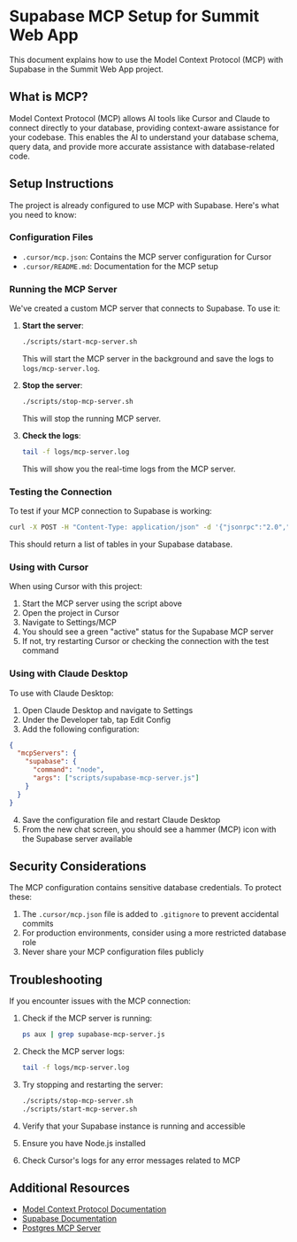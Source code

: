 # Supabase MCP Setup for Summit Web App

This document explains how to use the Model Context Protocol (MCP) with Supabase in the Summit Web App project.

## What is MCP?

Model Context Protocol (MCP) allows AI tools like Cursor and Claude to connect directly to your database, providing context-aware assistance for your codebase. This enables the AI to understand your database schema, query data, and provide more accurate assistance with database-related code.

## Setup Instructions

The project is already configured to use MCP with Supabase. Here's what you need to know:

### Configuration Files

- `.cursor/mcp.json`: Contains the MCP server configuration for Cursor
- `.cursor/README.md`: Documentation for the MCP setup

### Running the MCP Server

We've created a custom MCP server that connects to Supabase. To use it:

1. **Start the server**:
   ```bash
   ./scripts/start-mcp-server.sh
   ```
   This will start the MCP server in the background and save the logs to `logs/mcp-server.log`.

2. **Stop the server**:
   ```bash
   ./scripts/stop-mcp-server.sh
   ```
   This will stop the running MCP server.

3. **Check the logs**:
   ```bash
   tail -f logs/mcp-server.log
   ```
   This will show you the real-time logs from the MCP server.

### Testing the Connection

To test if your MCP connection to Supabase is working:

```bash
curl -X POST -H "Content-Type: application/json" -d '{"jsonrpc":"2.0","id":1,"method":"schema"}' http://localhost:3100
```

This should return a list of tables in your Supabase database.

### Using with Cursor

When using Cursor with this project:

1. Start the MCP server using the script above
2. Open the project in Cursor
3. Navigate to Settings/MCP
4. You should see a green "active" status for the Supabase MCP server
5. If not, try restarting Cursor or checking the connection with the test command

### Using with Claude Desktop

To use with Claude Desktop:

1. Open Claude Desktop and navigate to Settings
2. Under the Developer tab, tap Edit Config
3. Add the following configuration:

```json
{
  "mcpServers": {
    "supabase": {
      "command": "node",
      "args": ["scripts/supabase-mcp-server.js"]
    }
  }
}
```

4. Save the configuration file and restart Claude Desktop
5. From the new chat screen, you should see a hammer (MCP) icon with the Supabase server available

## Security Considerations

The MCP configuration contains sensitive database credentials. To protect these:

1. The `.cursor/mcp.json` file is added to `.gitignore` to prevent accidental commits
2. For production environments, consider using a more restricted database role
3. Never share your MCP configuration files publicly

## Troubleshooting

If you encounter issues with the MCP connection:

1. Check if the MCP server is running:
   ```bash
   ps aux | grep supabase-mcp-server.js
   ```

2. Check the MCP server logs:
   ```bash
   tail -f logs/mcp-server.log
   ```

3. Try stopping and restarting the server:
   ```bash
   ./scripts/stop-mcp-server.sh
   ./scripts/start-mcp-server.sh
   ```

4. Verify that your Supabase instance is running and accessible
5. Ensure you have Node.js installed
6. Check Cursor's logs for any error messages related to MCP

## Additional Resources

- [Model Context Protocol Documentation](https://github.com/modelcontextprotocol/mcp)
- [Supabase Documentation](https://supabase.com/docs)
- [Postgres MCP Server](https://github.com/modelcontextprotocol/server-postgres) 